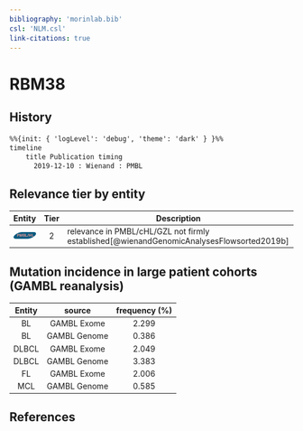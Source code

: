 ```yaml
---
bibliography: 'morinlab.bib'
csl: 'NLM.csl'
link-citations: true
---
```


# RBM38

## History

```mermaid
%%{init: { 'logLevel': 'debug', 'theme': 'dark' } }%%
timeline
    title Publication timing
      2019-12-10 : Wienand : PMBL
```


## Relevance tier by entity

|Entity|Tier|Description|
|:------:|:----:|--------------------------------------|
|![PMBL](images/icons/PMBL_tier2.png)|2|relevance in PMBL/cHL/GZL not firmly established[@wienandGenomicAnalysesFlowsorted2019b]|


## Mutation incidence in large patient cohorts (GAMBL reanalysis)

|Entity|source |frequency (%)|
|:------:|:----:|:----:|
|BL|GAMBL Exome |2.299 |
|BL|GAMBL Genome |0.386 |
|DLBCL|GAMBL Exome |2.049 |
|DLBCL|GAMBL Genome |3.383 |
|FL|GAMBL Exome |2.006 |
|MCL|GAMBL Genome |0.585 |


## References


